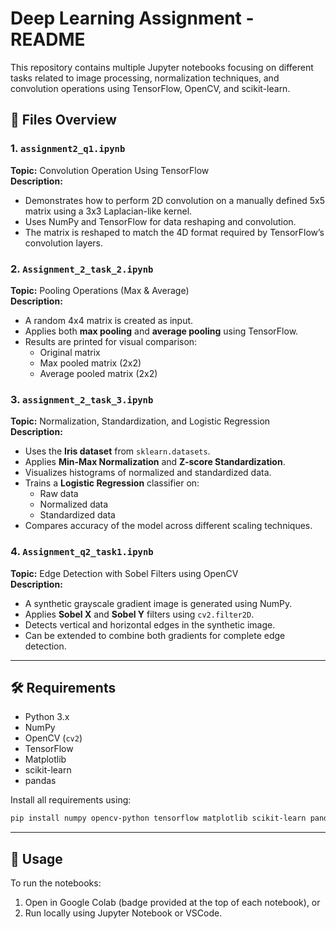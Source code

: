 
# Deep Learning Assignment - README

This repository contains multiple Jupyter notebooks focusing on different tasks related to image processing, normalization techniques, and convolution operations using TensorFlow, OpenCV, and scikit-learn.

## 📁 Files Overview

### 1. `assignment2_q1.ipynb`
**Topic:** Convolution Operation Using TensorFlow  
**Description:**  
- Demonstrates how to perform 2D convolution on a manually defined 5x5 matrix using a 3x3 Laplacian-like kernel.
- Uses NumPy and TensorFlow for data reshaping and convolution.
- The matrix is reshaped to match the 4D format required by TensorFlow’s convolution layers.

### 2. `Assignment_2_task_2.ipynb`
**Topic:** Pooling Operations (Max & Average)  
**Description:**  
- A random 4x4 matrix is created as input.
- Applies both **max pooling** and **average pooling** using TensorFlow.
- Results are printed for visual comparison:
  - Original matrix
  - Max pooled matrix (2x2)
  - Average pooled matrix (2x2)

### 3. `assignment_2_task_3.ipynb`
**Topic:** Normalization, Standardization, and Logistic Regression  
**Description:**  
- Uses the **Iris dataset** from `sklearn.datasets`.
- Applies **Min-Max Normalization** and **Z-score Standardization**.
- Visualizes histograms of normalized and standardized data.
- Trains a **Logistic Regression** classifier on:
  - Raw data
  - Normalized data
  - Standardized data
- Compares accuracy of the model across different scaling techniques.

### 4. `Assignment_q2_task1.ipynb`
**Topic:** Edge Detection with Sobel Filters using OpenCV  
**Description:**  
- A synthetic grayscale gradient image is generated using NumPy.
- Applies **Sobel X** and **Sobel Y** filters using `cv2.filter2D`.
- Detects vertical and horizontal edges in the synthetic image.
- Can be extended to combine both gradients for complete edge detection.

---

## 🛠 Requirements

- Python 3.x
- NumPy
- OpenCV (`cv2`)
- TensorFlow
- Matplotlib
- scikit-learn
- pandas

Install all requirements using:
```bash
pip install numpy opencv-python tensorflow matplotlib scikit-learn pandas
```

---

## 📌 Usage

To run the notebooks:
1. Open in Google Colab (badge provided at the top of each notebook), or
2. Run locally using Jupyter Notebook or VSCode.
